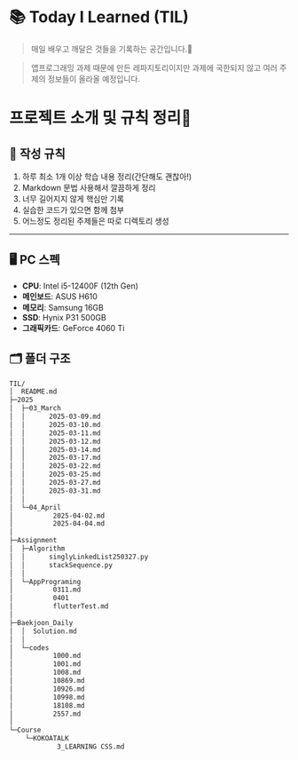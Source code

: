# 📚 Today I Learned (TIL)

> 매일 배우고 깨달은 것들을 기록하는 공간입니다.💪

> 앱프로그래밍 과제 때문에 만든 레파지토리이지만 과제에 국한되지 않고 여러 주제의 정보들이 올라올 예정입니다.

# 프로젝트 소개 및 규칙 정리🥵

## 📌 작성 규칙

1. 하루 최소 1개 이상 학습 내용 정리(간단해도 괜찮아!)
2. Markdown 문법 사용해서 깔끔하게 정리
3. 너무 길어지지 않게 핵심만 기록
4. 실습한 코드가 있으면 함께 첨부
5. 어느정도 정리된 주제들은 따로 디렉토리 생성

---

## 🖥️ PC 스펙

- **CPU**: Intel i5-12400F (12th Gen)
- **메인보드**: ASUS H610
- **메모리**: Samsung 16GB
- **SSD**: Hynix P31 500GB
- **그래픽카드**: GeForce 4060 Ti

## 🗂️ 폴더 구조

```bash
TIL/
│  README.md
├─2025
│  ├─03_March
│  │      2025-03-09.md
│  │      2025-03-10.md
│  │      2025-03-11.md
│  │      2025-03-12.md
│  │      2025-03-14.md
│  │      2025-03-17.md
│  │      2025-03-22.md
│  │      2025-03-25.md
│  │      2025-03-27.md
│  │      2025-03-31.md
│  │
│  └─04_April
│          2025-04-02.md
│          2025-04-04.md
│
├─Assignment
│  ├─Algorithm
│  │      singlyLinkedList250327.py
│  │      stackSequence.py
│  │
│  └─AppPrograming
│          0311.md
│          0401
│          flutterTest.md
│
├─Baekjoon_Daily
│  │  Solution.md
│  │
│  └─codes
│          1000.md
│          1001.md
│          1008.md
│          10869.md
│          10926.md
│          10998.md
│          18108.md
│          2557.md
│
└─Course
    └─KOKOATALK
            3_LEARNING CSS.md
```
